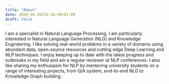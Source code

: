 ```yaml
---
title: "About"
date: 2020-10-26T15:24:30+01:00
draft: false
---
```


I am a specialist in Natural Language Processing. I am particularly interested in Natural Language Generation (NLG) and Knowledge Engineering. I like solving real-world problems in a variety of domains using abundant data, open-source resources and cutting edge Deep Learning and NLP techniques. I enjoy keeping up to date with the latest progress and outbreaks in my field and am a regular reviewer at NLP conferences. I also like sharing my enthusiasm for NLP by mentoring university students on a range of interesting projects, from Q/A system, end-to-end NLG to Knowledge Graph building.
